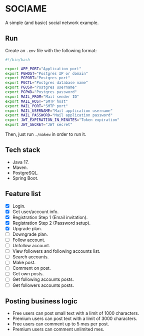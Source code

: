 # SOCIAME

A simple (and basic) social network example.

## Run

Create an `.env` file with the following format:

```bash
#!/bin/bash

export APP_PORT="Application port"
export PGHOST="Postgres IP or domain"
export PGPORT="Postgres port"
export PGCTL="Postgres database name"
export PGUSR="Postgres username"
export PGPWD="Postgres password"
export MAIL_FROM="Mail sender ID"
export MAIL_HOST="SMTP host"
export MAIL_PORT="SMTP port"
export MAIL_USERNAME="Mail application username"
export MAIL_PASSWORD="Mail application password"
export JWT_EXPIRATION_IN_MINUTES="Token expiration"
export JWT_SECRET="JWT secret"
```

Then, just run `./makew` in order to run it.

## Tech stack

- Java 17.
- Maven.
- PostgreSQL.
- Spring Boot.

## Feature list

- [X] Login.
- [X] Get user/account info.
- [X] Registration Step 1 (Email invitation).
- [X] Registration Step 2 (Password setup).
- [X] Upgrade plan.
- [ ] Downgrade plan.
- [ ] Follow account.
- [ ] Unfollow account.
- [ ] View followers and following accounts list.
- [ ] Search accounts.
- [ ] Make post.
- [ ] Comment on post.
- [ ] Get own posts.
- [ ] Get following accounts posts.
- [ ] Get followers accounts posts.

## Posting business logic

- Free users can post small text with a limit of 1000 characters.
- Premium users can post text with a limit of 3000 characters.
- Free users can comment up to 5 mes per post.
- Premium users can comment unlimited mes.